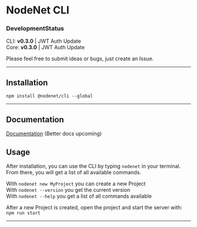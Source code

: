 # NodeNet CLI

### DevelopmentStatus

CLI: **v0.3.0** | JWT Auth Update  
Core: **v0.3.0** | JWT Auth Update

Please feel free to submit ideas or bugs, just create an Issue.

---

## Installation

`npm install @nodenet/cli --global`  

---

## Documentation

[Documentation](../../wiki) (Better docs upcoming)

## Usage

After installation, you can use the CLI by typing `nodenet` in your terminal. \
From there, you will get a list of all available commands.

With `nodenet new MyProject` you can create a new Project  
With `nodenet --version` you get the current version  
With `nodenet --help` you get a list of all commands available

After a new Project is created, open the project and start the server with:  
`npm run start`

---
